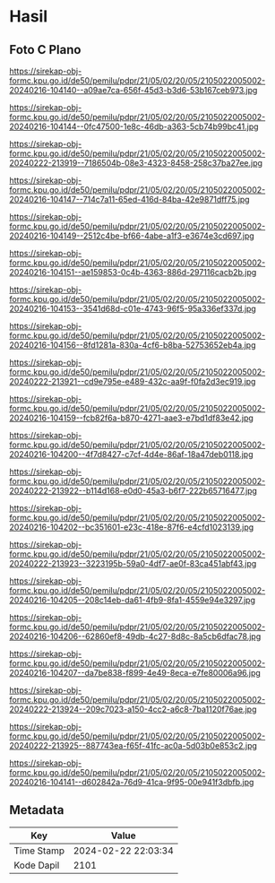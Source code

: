 # Hasil

## Foto C Plano

https://sirekap-obj-formc.kpu.go.id/de50/pemilu/pdpr/21/05/02/20/05/2105022005002-20240216-104140--a09ae7ca-656f-45d3-b3d6-53b167ceb973.jpg

https://sirekap-obj-formc.kpu.go.id/de50/pemilu/pdpr/21/05/02/20/05/2105022005002-20240216-104144--0fc47500-1e8c-46db-a363-5cb74b99bc41.jpg

https://sirekap-obj-formc.kpu.go.id/de50/pemilu/pdpr/21/05/02/20/05/2105022005002-20240222-213919--7186504b-08e3-4323-8458-258c37ba27ee.jpg

https://sirekap-obj-formc.kpu.go.id/de50/pemilu/pdpr/21/05/02/20/05/2105022005002-20240216-104147--714c7a11-65ed-416d-84ba-42e9871dff75.jpg

https://sirekap-obj-formc.kpu.go.id/de50/pemilu/pdpr/21/05/02/20/05/2105022005002-20240216-104149--2512c4be-bf66-4abe-a1f3-e3674e3cd697.jpg

https://sirekap-obj-formc.kpu.go.id/de50/pemilu/pdpr/21/05/02/20/05/2105022005002-20240216-104151--ae159853-0c4b-4363-886d-297116cacb2b.jpg

https://sirekap-obj-formc.kpu.go.id/de50/pemilu/pdpr/21/05/02/20/05/2105022005002-20240216-104153--3541d68d-c01e-4743-96f5-95a336ef337d.jpg

https://sirekap-obj-formc.kpu.go.id/de50/pemilu/pdpr/21/05/02/20/05/2105022005002-20240216-104156--8fd1281a-830a-4cf6-b8ba-52753652eb4a.jpg

https://sirekap-obj-formc.kpu.go.id/de50/pemilu/pdpr/21/05/02/20/05/2105022005002-20240222-213921--cd9e795e-e489-432c-aa9f-f0fa2d3ec919.jpg

https://sirekap-obj-formc.kpu.go.id/de50/pemilu/pdpr/21/05/02/20/05/2105022005002-20240216-104159--fcb82f6a-b870-4271-aae3-e7bd1df83e42.jpg

https://sirekap-obj-formc.kpu.go.id/de50/pemilu/pdpr/21/05/02/20/05/2105022005002-20240216-104200--4f7d8427-c7cf-4d4e-86af-18a47deb0118.jpg

https://sirekap-obj-formc.kpu.go.id/de50/pemilu/pdpr/21/05/02/20/05/2105022005002-20240222-213922--b114d168-e0d0-45a3-b6f7-222b65716477.jpg

https://sirekap-obj-formc.kpu.go.id/de50/pemilu/pdpr/21/05/02/20/05/2105022005002-20240216-104202--bc351601-e23c-418e-87f6-e4cfd1023139.jpg

https://sirekap-obj-formc.kpu.go.id/de50/pemilu/pdpr/21/05/02/20/05/2105022005002-20240222-213923--3223195b-59a0-4df7-ae0f-83ca451abf43.jpg

https://sirekap-obj-formc.kpu.go.id/de50/pemilu/pdpr/21/05/02/20/05/2105022005002-20240216-104205--208c14eb-da61-4fb9-8fa1-4559e94e3297.jpg

https://sirekap-obj-formc.kpu.go.id/de50/pemilu/pdpr/21/05/02/20/05/2105022005002-20240216-104206--62860ef8-49db-4c27-8d8c-8a5cb6dfac78.jpg

https://sirekap-obj-formc.kpu.go.id/de50/pemilu/pdpr/21/05/02/20/05/2105022005002-20240216-104207--da7be838-f899-4e49-8eca-e7fe80006a96.jpg

https://sirekap-obj-formc.kpu.go.id/de50/pemilu/pdpr/21/05/02/20/05/2105022005002-20240222-213924--209c7023-a150-4cc2-a6c8-7ba1120f76ae.jpg

https://sirekap-obj-formc.kpu.go.id/de50/pemilu/pdpr/21/05/02/20/05/2105022005002-20240222-213925--887743ea-f65f-41fc-ac0a-5d03b0e853c2.jpg

https://sirekap-obj-formc.kpu.go.id/de50/pemilu/pdpr/21/05/02/20/05/2105022005002-20240216-104141--d602842a-76d9-41ca-9f95-00e941f3dbfb.jpg


## Metadata

| Key        | Value               |
| ---------- | ------------------- |
| Time Stamp | 2024-02-22 22:03:34 |
| Kode Dapil | 2101                |



